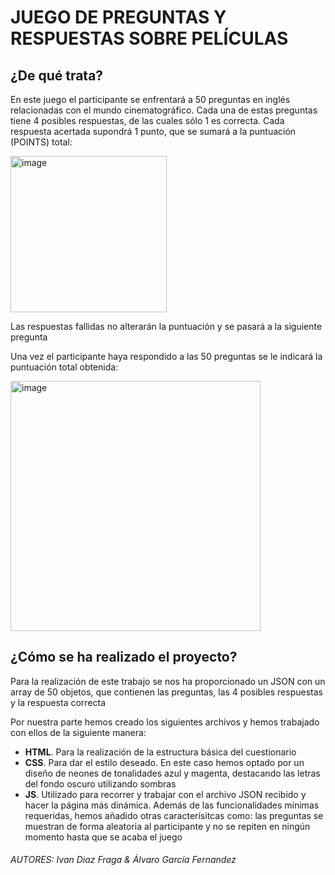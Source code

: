 # JUEGO DE PREGUNTAS Y RESPUESTAS SOBRE PELÍCULAS

## ¿De qué trata?

En este juego el participante se enfrentará a 50 preguntas en inglés relacionadas con el mundo cinematográfico. Cada una de estas preguntas tiene 4 posibles respuestas, de las cuales sólo 1 es correcta. Cada respuesta acertada supondrá 1 punto, que se sumará a la puntuación (POINTS) total: 

<img width="250" alt="image" src="https://user-images.githubusercontent.com/104387766/175655999-02dc7a92-b316-43fe-9892-7f7e208617e2.png">

Las respuestas fallidas no alterarán la puntuación y se pasará a la siguiente pregunta

Una vez el participante haya respondido a las 50 preguntas se le indicará la puntuación total obtenida:

<img width="400" alt="image" src="https://user-images.githubusercontent.com/104387766/175656622-b5b3e038-08b7-4f1a-9092-0ac3d4caf0f5.png">


## ¿Cómo se ha realizado el proyecto?

Para la realización de este trabajo se nos ha proporcionado un JSON con un array de 50 objetos, que contienen las preguntas, las 4 posibles respuestas y la respuesta correcta

Por nuestra parte hemos creado los siguientes archivos y hemos trabajado con ellos de la siguiente manera:

  - **HTML**. Para la realización de la estructura básica del cuestionario
  - **CSS**. Para dar el estilo deseado. En este caso hemos optado por un diseño de neones de tonalidades azul y magenta, destacando las letras del fondo oscuro utilizando sombras
  - **JS**. Utilizado para recorrer y trabajar con el archivo JSON recibido y hacer la página más dinámica. Además de las funcionalidades mínimas requeridas, hemos añadido otras caracterísitcas como: las preguntas se muestran de forma aleatoria al participante y no se repiten en ningún momento hasta que se acaba el juego 
 

###### *AUTORES: Ivan Diaz Fraga & Álvaro García Fernandez*








